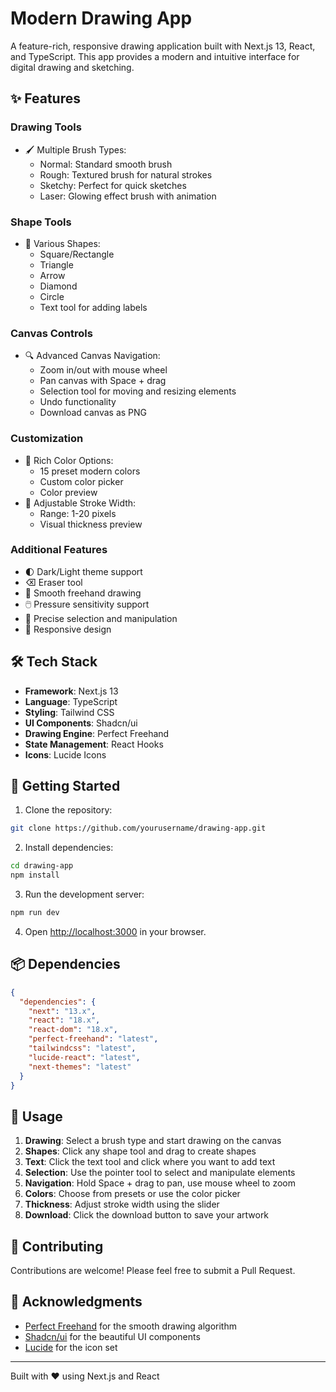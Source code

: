 # Modern Drawing App

A feature-rich, responsive drawing application built with Next.js 13, React, and TypeScript. This app provides a modern and intuitive interface for digital drawing and sketching.


## ✨ Features

### Drawing Tools
- 🖌️ Multiple Brush Types:
  - Normal: Standard smooth brush
  - Rough: Textured brush for natural strokes
  - Sketchy: Perfect for quick sketches
  - Laser: Glowing effect brush with animation

### Shape Tools
- 📐 Various Shapes:
  - Square/Rectangle
  - Triangle
  - Arrow
  - Diamond
  - Circle
  - Text tool for adding labels

### Canvas Controls
- 🔍 Advanced Canvas Navigation:
  - Zoom in/out with mouse wheel
  - Pan canvas with Space + drag
  - Selection tool for moving and resizing elements
  - Undo functionality
  - Download canvas as PNG

### Customization
- 🎨 Rich Color Options:
  - 15 preset modern colors
  - Custom color picker
  - Color preview
- 📏 Adjustable Stroke Width:
  - Range: 1-20 pixels
  - Visual thickness preview

### Additional Features
- 🌓 Dark/Light theme support
- ⌫ Eraser tool
- 💫 Smooth freehand drawing
- 🖱️ Pressure sensitivity support
- 🎯 Precise selection and manipulation
- 📱 Responsive design

## 🛠️ Tech Stack

- **Framework**: Next.js 13
- **Language**: TypeScript
- **Styling**: Tailwind CSS
- **UI Components**: Shadcn/ui
- **Drawing Engine**: Perfect Freehand
- **State Management**: React Hooks
- **Icons**: Lucide Icons

## 🚀 Getting Started

1. Clone the repository:
```bash
git clone https://github.com/yourusername/drawing-app.git
```

2. Install dependencies:
```bash
cd drawing-app
npm install
```

3. Run the development server:
```bash
npm run dev
```

4. Open [http://localhost:3000](http://localhost:3000) in your browser.

## 📦 Dependencies

```json
{
  "dependencies": {
    "next": "13.x",
    "react": "18.x",
    "react-dom": "18.x",
    "perfect-freehand": "latest",
    "tailwindcss": "latest",
    "lucide-react": "latest",
    "next-themes": "latest"
  }
}
```

## 🎯 Usage

1. **Drawing**: Select a brush type and start drawing on the canvas
2. **Shapes**: Click any shape tool and drag to create shapes
3. **Text**: Click the text tool and click where you want to add text
4. **Selection**: Use the pointer tool to select and manipulate elements
5. **Navigation**: Hold Space + drag to pan, use mouse wheel to zoom
6. **Colors**: Choose from presets or use the color picker
7. **Thickness**: Adjust stroke width using the slider
8. **Download**: Click the download button to save your artwork

## 🤝 Contributing

Contributions are welcome! Please feel free to submit a Pull Request.


## 🙏 Acknowledgments

- [Perfect Freehand](https://github.com/steveruizok/perfect-freehand) for the smooth drawing algorithm
- [Shadcn/ui](https://ui.shadcn.com/) for the beautiful UI components
- [Lucide](https://lucide.dev/) for the icon set

---

Built with ❤️ using Next.js and React
